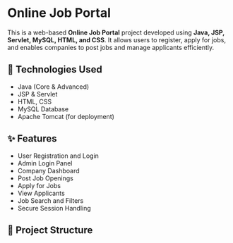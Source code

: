 # Online Job Portal

This is a web-based **Online Job Portal** project developed using **Java, JSP, Servlet, MySQL, HTML, and CSS**. It allows users to register, apply for jobs, and enables companies to post jobs and manage applicants efficiently.

## 🔧 Technologies Used

- Java (Core & Advanced)
- JSP & Servlet
- HTML, CSS
- MySQL Database
- Apache Tomcat (for deployment)

## ✨ Features

- User Registration and Login
- Admin Login Panel
- Company Dashboard
- Post Job Openings
- Apply for Jobs
- View Applicants
- Job Search and Filters
- Secure Session Handling

## 📁 Project Structure

